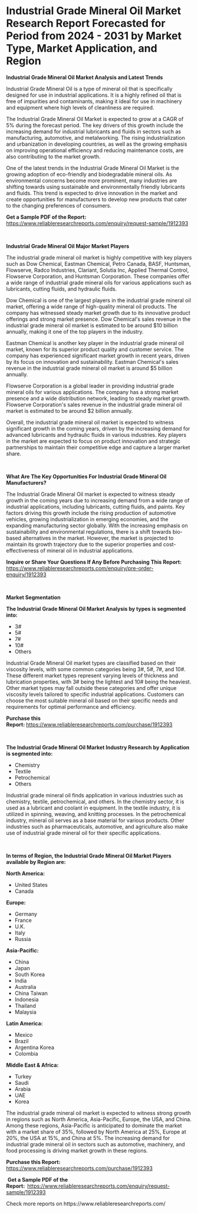 <p><h1>Industrial Grade Mineral Oil Market Research Report Forecasted for Period from 2024 -  2031 by Market Type, Market Application, and Region</h1></p><p><strong>Industrial Grade Mineral Oil Market Analysis and Latest Trends</strong></p>
<p><p>Industrial Grade Mineral Oil is a type of mineral oil that is specifically designed for use in industrial applications. It is a highly refined oil that is free of impurities and contaminants, making it ideal for use in machinery and equipment where high levels of cleanliness are required.</p><p>The Industrial Grade Mineral Oil Market is expected to grow at a CAGR of 5% during the forecast period. The key drivers of this growth include the increasing demand for industrial lubricants and fluids in sectors such as manufacturing, automotive, and metalworking. The rising industrialization and urbanization in developing countries, as well as the growing emphasis on improving operational efficiency and reducing maintenance costs, are also contributing to the market growth.</p><p>One of the latest trends in the Industrial Grade Mineral Oil Market is the growing adoption of eco-friendly and biodegradable mineral oils. As environmental concerns become more prominent, many industries are shifting towards using sustainable and environmentally friendly lubricants and fluids. This trend is expected to drive innovation in the market and create opportunities for manufacturers to develop new products that cater to the changing preferences of consumers.</p></p>
<p><strong>Get a Sample PDF of the Report:&nbsp;</strong> <a href="https://www.reliableresearchreports.com/enquiry/request-sample/1912393">https://www.reliableresearchreports.com/enquiry/request-sample/1912393</a></p>
<p>&nbsp;</p>
<p><strong>Industrial Grade Mineral Oil Major Market Players</strong></p>
<p><p>The industrial grade mineral oil market is highly competitive with key players such as Dow Chemical, Eastman Chemical, Petro Canada, BASF, Huntsman, Flowserve, Radco Industries, Clariant, Solutia Inc, Applied Thermal Control, Flowserve Corporation, and Huntsman Corporation. These companies offer a wide range of industrial grade mineral oils for various applications such as lubricants, cutting fluids, and hydraulic fluids.</p><p>Dow Chemical is one of the largest players in the industrial grade mineral oil market, offering a wide range of high-quality mineral oil products. The company has witnessed steady market growth due to its innovative product offerings and strong market presence. Dow Chemical's sales revenue in the industrial grade mineral oil market is estimated to be around $10 billion annually, making it one of the top players in the industry.</p><p>Eastman Chemical is another key player in the industrial grade mineral oil market, known for its superior product quality and customer service. The company has experienced significant market growth in recent years, driven by its focus on innovation and sustainability. Eastman Chemical's sales revenue in the industrial grade mineral oil market is around $5 billion annually.</p><p>Flowserve Corporation is a global leader in providing industrial grade mineral oils for various applications. The company has a strong market presence and a wide distribution network, leading to steady market growth. Flowserve Corporation's sales revenue in the industrial grade mineral oil market is estimated to be around $2 billion annually.</p><p>Overall, the industrial grade mineral oil market is expected to witness significant growth in the coming years, driven by the increasing demand for advanced lubricants and hydraulic fluids in various industries. Key players in the market are expected to focus on product innovation and strategic partnerships to maintain their competitive edge and capture a larger market share.</p></p>
<p>&nbsp;</p>
<p><strong>What Are The Key Opportunities For Industrial Grade Mineral Oil Manufacturers?</strong></p>
<p><p>The Industrial Grade Mineral Oil market is expected to witness steady growth in the coming years due to increasing demand from a wide range of industrial applications, including lubricants, cutting fluids, and paints. Key factors driving this growth include the rising production of automotive vehicles, growing industrialization in emerging economies, and the expanding manufacturing sector globally. With the increasing emphasis on sustainability and environmental regulations, there is a shift towards bio-based alternatives in the market. However, the market is projected to maintain its growth trajectory due to the superior properties and cost-effectiveness of mineral oil in industrial applications.</p></p>
<p><strong>Inquire or Share Your Questions If Any Before Purchasing This Report:</strong> <a href="https://www.reliableresearchreports.com/enquiry/pre-order-enquiry/1912393">https://www.reliableresearchreports.com/enquiry/pre-order-enquiry/1912393</a></p>
<p>&nbsp;</p>
<p><strong>Market Segmentation</strong></p>
<p><strong>The Industrial Grade Mineral Oil Market Analysis by types is segmented into:</strong></p>
<p><ul><li>3#</li><li>5#</li><li>7#</li><li>10#</li><li>Others</li></ul></p>
<p><p>Industrial Grade Mineral Oil market types are classified based on their viscosity levels, with some common categories being 3#, 5#, 7#, and 10#. These different market types represent varying levels of thickness and lubrication properties, with 3# being the lightest and 10# being the heaviest. Other market types may fall outside these categories and offer unique viscosity levels tailored to specific industrial applications. Customers can choose the most suitable mineral oil based on their specific needs and requirements for optimal performance and efficiency.</p></p>
<p><strong>Purchase this Report:&nbsp;</strong><a href="https://www.reliableresearchreports.com/purchase/1912393">https://www.reliableresearchreports.com/purchase/1912393</a></p>
<p>&nbsp;</p>
<p><strong>The Industrial Grade Mineral Oil Market Industry Research by Application is segmented into:</strong></p>
<p><ul><li>Chemistry</li><li>Textile</li><li>Petrochemical</li><li>Others</li></ul></p>
<p><p>Industrial grade mineral oil finds application in various industries such as chemistry, textile, petrochemical, and others. In the chemistry sector, it is used as a lubricant and coolant in equipment. In the textile industry, it is utilized in spinning, weaving, and knitting processes. In the petrochemical industry, mineral oil serves as a base material for various products. Other industries such as pharmaceuticals, automotive, and agriculture also make use of industrial grade mineral oil for their specific applications.</p></p>
<p>&nbsp;</p>
<p><strong>In terms of Region, the Industrial Grade Mineral Oil Market Players available by Region are:</strong></p>
<p>
    <p> <strong> North America: </strong>
        <ul>
            <li>United States</li>
            <li>Canada</li>
        </ul>
        </p> 
    <p> <strong> Europe: </strong>
        <ul>
            <li>Germany</li>
            <li>France</li>
            <li>U.K.</li>
            <li>Italy</li>
            <li>Russia</li>
        </ul>
        </p> 
    <p> <strong> Asia-Pacific: </strong>
        <ul>
            <li>China</li>
            <li>Japan</li>
            <li>South Korea</li>
            <li>India</li>
            <li>Australia</li>
            <li>China Taiwan</li>
            <li>Indonesia</li>
            <li>Thailand</li>
            <li>Malaysia</li>
        </ul>
        </p> 
    <p> <strong> Latin America: </strong>
        <ul>
            <li>Mexico</li>
            <li>Brazil</li>
            <li>Argentina Korea</li>
            <li>Colombia</li>
        </ul>
        </p> 
    <p> <strong> Middle East & Africa: </strong>
        <ul>
            <li>Turkey</li>
            <li>Saudi</li>
            <li>Arabia</li>
            <li>UAE</li>
            <li>Korea</li>
        </ul>
    </p>
    </p>
<p><p>The industrial grade mineral oil market is expected to witness strong growth in regions such as North America, Asia-Pacific, Europe, the USA, and China. Among these regions, Asia-Pacific is anticipated to dominate the market with a market share of 35%, followed by North America at 25%, Europe at 20%, the USA at 15%, and China at 5%. The increasing demand for industrial grade mineral oil in sectors such as automotive, machinery, and food processing is driving market growth in these regions.</p></p>
<p><strong>Purchase this Report: </strong><a href="https://www.reliableresearchreports.com/purchase/1912393">https://www.reliableresearchreports.com/purchase/1912393</a></p>
<p>&nbsp;<strong>Get a Sample PDF of the Report:&nbsp;&nbsp;</strong><a href="https://www.reliableresearchreports.com/enquiry/request-sample/1912393">https://www.reliableresearchreports.com/enquiry/request-sample/1912393</a></p>
<p><strong></strong></p>
<p>Check more reports on https://www.reliableresearchreports.com/</p>